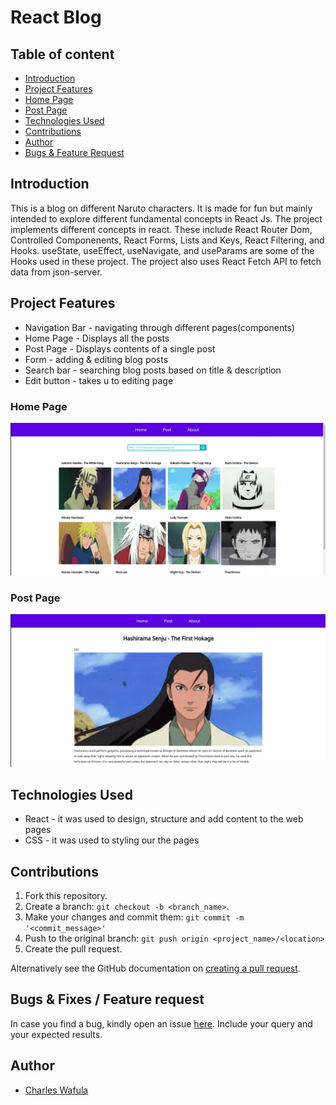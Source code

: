 # React Blog

## Table of content

+ [Introduction](#introduction)
+ [Project Features](#project-features)
+ [Home Page](#home-page)
+ [Post Page](#post-page)
+ [Technologies Used](#technologies-used)
+ [Contributions](#contributions)
+ [Author](#author)
+ [Bugs & Feature Request](#bugs--fixes--feature-request)

## Introduction

This is a blog on different Naruto characters. It is made for fun but mainly intended to explore different fundamental concepts in React Js. The project implements different concepts in react. These include React Router Dom, Controlled Componenents, React Forms, Lists and Keys, React Filtering, and Hooks. useState, useEffect, useNavigate, and useParams are some of the Hooks used in these project. The project also uses React Fetch API to fetch data from json-server.

## Project Features

* Navigation Bar - navigating through different pages(components)
* Home Page - Displays all the posts
* Post Page - Displays contents of a single post
* Form - adding & editing blog posts
* Search bar - searching blog posts based on title & description
* Edit button - takes u to editing page

### Home Page

![image](https://github.com/WMCharles/React-Blog/blob/main/hoome.png)

### Post Page

![image](https://github.com/WMCharles/React-Blog/blob/main/single-post.png)

## Technologies Used

* React - it was used to design, structure and add content to the web pages
* CSS - it was used to styling our the pages 

## Contributions

1. Fork this repository.
2. Create a branch: `git checkout -b <branch_name>`.
3. Make your changes and commit them: `git commit -m '<commit_message>'`
4. Push to the original branch: `git push origin <project_name>/<location>`
5. Create the pull request.

Alternatively see the GitHub documentation on [creating a pull request](https://help.github.com/en/github/collaborating-with-issues-and-pull-requests/creating-a-pull-request).

## Bugs & Fixes / Feature request

In case you find a bug, kindly open an issue [here](https://https://github.com/WMCharles/Auction-Site/issues/new). Include your query and your expected results.

## Author

+ [Charles Wafula](https://github.com/WMCharles)
